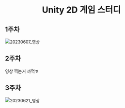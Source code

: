 <h1 align="center"> Unity 2D 게임 스터디 </h2>

## 1주차
![20230607_영상](https://github.com/Kangzingu/Undead-Survivor/assets/34128052/ed508d29-b6c5-409c-9d9d-ab706e8d6d01)
## 2주차
영상 찍는거 까먹ㅎ
## 3주차
![20230621_영상](https://github.com/Kangzingu/Undead-Survivor/assets/34128052/7a3f8a41-f3fa-4ee2-a878-9bc3d23d8dad)
